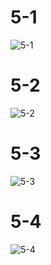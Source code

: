 # 5-1
![5-1](https://user-images.githubusercontent.com/105068708/210248633-16d90411-cb9c-4898-816b-6eb6847caaea.png)

# 5-2
![5-2](https://user-images.githubusercontent.com/105068708/210248639-0929eb63-5166-463c-954b-fab6c815db6b.png)

# 5-3
![5-3](https://user-images.githubusercontent.com/105068708/210248656-b310752b-a370-4ab1-b171-c1376f1e27d6.png)

# 5-4
![5-4](https://user-images.githubusercontent.com/105068708/210248661-45e637ce-39c8-46d9-9d0c-7e4b86b081f1.png)
